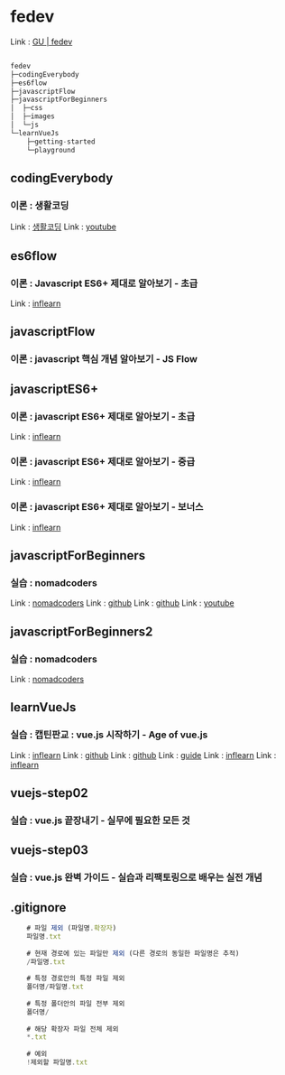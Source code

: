 # fedev

Link : [GU | fedev](https://ioabcoi.github.io/fedev/ "fedev")

```javascript

fedev
├─codingEverybody
├─es6flow
├─javascriptFlow
├─javascriptForBeginners
│  ├─css
│  ├─images
│  └─js
└─learnVueJs
    ├─getting-started
    └─playground

```    

## codingEverybody
### 이론 : 생활코딩

Link : [생활코딩](https://ioabcoi.github.io/fedev/ "생활코딩")
Link : [youtube](https://www.youtube.com/watch?v=PZIPsKgWJiw&list=PLuHgQVnccGMA4uSig3hCjl7wTDeyIeZVU "youtube")

## es6flow
### 이론 : Javascript ES6+ 제대로 알아보기 - 초급

Link : [inflearn](https://www.inflearn.com/course/ecmascript-6-flow/ "inflearn")

## javascriptFlow
### 이론 : javascript 핵심 개념 알아보기 - JS Flow

## javascriptES6+
### 이론 : javascript ES6+ 제대로 알아보기 - 초급

Link : [inflearn](https://www.inflearn.com/course/ecmascript-6-flow/  "inflearn")

### 이론 : javascript ES6+ 제대로 알아보기 - 중급

Link : [inflearn](https://www.inflearn.com/course/es6-2/ "inflearn")

### 이론 : javascript ES6+ 제대로 알아보기 - 보너스

Link : [inflearn](https://www.inflearn.com/course/자바스크립트-es6-보너스/ "inflearn")

## javascriptForBeginners 
### 실습 : nomadcoders

Link : [nomadcoders](https://nomadcoders.co/javascript-for-beginners "nomadcoders")
Link : [github](https://github.com/nomadcoders/js-basics "github")
Link : [github](https://github.com/nomadcoders/javascript-for-beginners "github")
Link : [youtube](https://www.youtube.com/watch?v=wUHncG3VwPw&list=PLLUCyU7SBaR7tOMe-ySJ5Uu1UlEBznxTr "youtube")

## javascriptForBeginners2
### 실습 : nomadcoders

Link : [nomadcoders](https://nomadcoders.co/javascript-for-beginners-2 "nomadcoders")

## learnVueJs
### 실습 : 캡틴판교 : vue.js 시작하기 - Age of vue.js

Link : [inflearn](https://www.inflearn.com/course/Age-of-Vuejs/lecture/21395?tab=curriculum "inflearn")
Link : [github](https://github.com/joshua1988/learn-vue-js "github")
Link : [github](https://joshua1988.github.io/vue-camp/ "github")
Link : [guide](https://kr.vuejs.org/v2/guide/ "guide")
Link : [inflearn](https://www.inflearn.com/course/팀개발-깃-깃허브 "inflearn")
Link : [inflearn](http://www.yes24.com/Product/Goods/85382769?Acode=101 "inflearn")

## vuejs-step02
### 실습 : vue.js 끝장내기 - 실무에 필요한 모든 것

## vuejs-step03
### 실습 : vue.js 완벽 가이드 - 실습과 리팩토링으로 배우는 실전 개념

## .gitignore
```javascript
	# 파일 제외 (파일명.확장자)
	파일명.txt
	 
	# 현재 경로에 있는 파일만 제외 (다른 경로의 동일한 파일명은 추적)
	/파일명.txt
	 
	# 특정 경로안의 특정 파일 제외
	폴더명/파일명.txt
	 
	# 특정 폴더안의 파일 전부 제외
	폴더명/
	 
	# 해당 확장자 파일 전체 제외
	*.txt
	 
	# 예외
	!제외할 파일명.txt
```